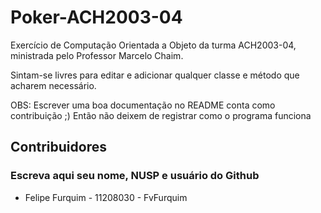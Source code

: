 # Poker-ACH2003-04

Exercício de Computação Orientada a Objeto da turma ACH2003-04, ministrada pelo Professor Marcelo Chaim.<br>

Sintam-se livres para editar e adicionar qualquer classe e método que acharem necessário.

OBS: Escrever uma boa documentação no README conta como contribuição ;)
Então não deixem de registrar como o programa funciona


## Contribuidores
### Escreva aqui seu nome, NUSP e usuário do Github

- Felipe Furquim - 11208030 - FvFurquim
